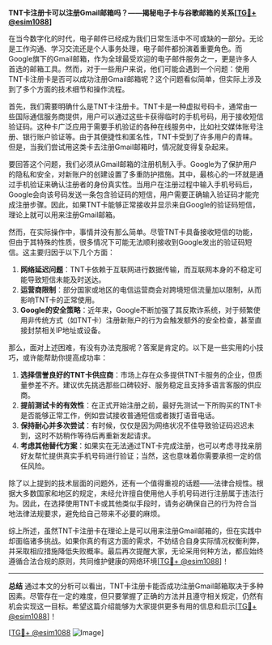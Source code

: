 **TNT卡注册卡可以注册Gmail邮箱吗？——揭秘电子卡与谷歌邮箱的关系[[TG💪+ @esim1088](https://t.me/s/esim1088)]**

在当今数字化的时代，电子邮件已经成为我们日常生活中不可或缺的一部分。无论是工作沟通、学习交流还是个人事务处理，电子邮件都扮演着重要角色。而Google旗下的Gmail邮箱，作为全球最受欢迎的电子邮件服务之一，更是许多人首选的邮箱工具。然而，对于一些用户来说，他们可能会遇到一个问题：使用TNT卡注册卡是否可以成功注册Gmail邮箱呢？这个问题看似简单，但实际上涉及到了多个方面的技术细节和操作流程。

首先，我们需要明确什么是TNT卡注册卡。TNT卡是一种虚拟号码卡，通常由一些国际通信服务商提供，用户可以通过这些卡获得临时的手机号码，用于接收短信验证码。这种卡广泛应用于需要手机验证的各种在线服务中，比如社交媒体账号注册、银行账户验证等。由于其便捷性和匿名性，TNT卡受到了许多用户的青睐。但是，当我们尝试用这类卡去注册Gmail邮箱时，情况就变得复杂起来。

要回答这个问题，我们必须从Gmail邮箱的注册机制入手。Google为了保护用户的隐私和安全，对新账户的创建设置了多重防护措施。其中，最核心的一环就是通过手机验证来确认注册者的身份真实性。当用户在注册过程中输入手机号码后，Google会向该号码发送一条包含验证码的短信，用户需要正确输入验证码才能完成注册步骤。因此，如果TNT卡能够正常接收并显示来自Google的验证码短信，理论上就可以用来注册Gmail邮箱。

然而，在实际操作中，事情并没有那么简单。尽管TNT卡具备接收短信的功能，但由于其特殊的性质，很多情况下可能无法顺利接收到Google发出的验证码短信。这主要归因于以下几个方面：

1. **网络延迟问题**：TNT卡依赖于互联网进行数据传输，而互联网本身的不稳定可能导致短信未能及时送达。
2. **运营商限制**：部分国家或地区的电信运营商会对跨境短信流量加以限制，从而影响TNT卡的正常使用。
3. **Google的安全策略**：近年来，Google不断加强了其反欺诈系统，对于频繁使用非传统方式（如TNT卡）注册新账户的行为会触发额外的安全检查，甚至直接封禁相关IP地址或设备。

那么，面对上述困难，有没有办法克服呢？答案是肯定的。以下是一些实用的小技巧，或许能帮助你提高成功率：

1. **选择信誉良好的TNT卡供应商**：市场上存在众多提供TNT卡服务的企业，但质量参差不齐。建议优先挑选那些口碑较好、服务稳定且支持多语言客服的供应商。
2. **提前测试卡的有效性**：在正式开始注册之前，最好先测试一下所购买的TNT卡是否能够正常工作，例如尝试接收普通短信或者拨打语音电话。
3. **保持耐心并多次尝试**：有时候，仅仅是因为网络状况不佳导致验证码迟迟未到，这时不妨稍作等待后再重新发起请求。
4. **考虑其他替代方案**：如果实在无法通过TNT卡完成注册，也可以考虑寻找亲朋好友帮忙提供真实手机号码进行验证；当然，这也意味着你需要承担一定的信任风险。

除了以上提到的技术层面的问题外，还有一个值得重视的话题——法律合规性。根据大多数国家和地区的规定，未经允许擅自使用他人手机号码进行注册属于违法行为。因此，在选择使用TNT卡或其他类似手段时，请务必确保自己的行为符合当地法律法规要求，避免给自己带来不必要的麻烦。

综上所述，虽然TNT卡注册卡在理论上是可以用来注册Gmail邮箱的，但在实践中却面临诸多挑战。如果你真的有这方面的需求，不妨结合自身实际情况权衡利弊，并采取相应措施降低失败概率。最后再次提醒大家，无论采用何种方法，都应始终遵循合法合规的原则，共同维护健康的网络环境[[TG💪+ @esim1088](https://t.me/s/esim1088)]！

---

**总结**
通过本文的分析可以看出，TNT卡注册卡能否成功注册Gmail邮箱取决于多种因素。尽管存在一定的难度，但只要掌握了正确的方法并且遵守相关规定，仍然有机会实现这一目标。希望这篇介绍能够为大家提供更多有用的信息和启示[[TG💪+ @esim1088](https://t.me/s/esim1088)]！

[[TG💪+ @esim1088](https://t.me/s/esim1088) ![Image](https://i.postimg.cc/4NQfJmqS/Snipaste-2025-05-13-00-14-12.png)]